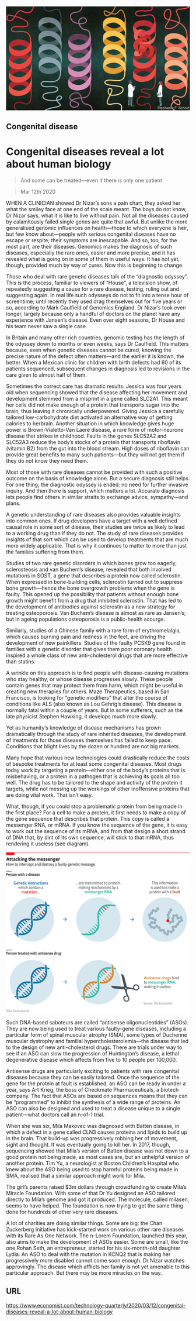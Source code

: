 ![](./images/20200314_TQD004_0.jpg)

## Congenital disease

# Congenital diseases reveal a lot about human biology

> And some can be treated—even if there is only one patient

> Mar 12th 2020

WHEN A CLINICIAN showed Dr Nizar’s sons a pain chart, they asked her what the smiley face at one end of the scale meant. The boys do not know, Dr Nizar says, what it is like to live without pain. Not all the diseases caused by calamitously failed single genes are quite that awful. But unlike the more generalised genomic influences on health—those to which everyone is heir, but few know about—people with serious congenital diseases have no escape or respite; their symptoms are inescapable. And so, too, for the most part, are their diseases. Genomics makes the diagnosis of such diseases, especially the rare ones, easier and more precise, and it has revealed what is going on in some of them in useful ways. It has not yet, though, provided much by way of cures. Now this is beginning to change.

Those who deal with rare genetic diseases talk of the “diagnostic odyssey”. This is the process, familiar to viewers of “House”, a television show, of repeatedly suggesting a cause for a rare disease, testing, ruling out and suggesting again. In real life such odysseys do not to fit into a tense hour of screentime; until recently they used drag themselves out for five years or so, according to Mark Caulfield of Genomics England. Dr Nizar’s took even longer, largely because only a handful of doctors on the planet have any experience with Jansen’s disease. Even over eight seasons, Dr House and his team never saw a single case.

In Britain and many other rich countries, genomic testing has the length of the odyssey down to months or even weeks, says Dr Caulfield. This matters because, even when genetic diseases cannot be cured, knowing the precise nature of the defect often matters—and the earlier it is known, the better. When a Mexican clinic for children with birth defects had 60 of its patients sequenced, subsequent changes in diagnosis led to revisions in the care given to almost half of them.

Sometimes the correct care has dramatic results. Jessica was four years old when sequencing showed that the disease affecting her movement and development stemmed from a misprint in a gene called SLC2A1. This meant her cells did not make enough of a protein that transports sugar into the brain, thus leaving it chronically underpowered. Giving Jessica a carefully tailored low-carbohydrate diet activated an alternative way of getting calories to herbrain. Another situation in which knowledge gives huge power is Brown-Vialetto-Van Laere disease, a rare form of motor-neurone disease that strikes in childhood. Faults in the genes SLC52A2 and SLC52A3 reduce the body’s stocks of a protein that transports riboflavin (vitamin B2) from the gut into the blood stream. High doses of riboflavin can provide great benefits to many such patients—but they will not get them if they do not know they need them.

Most of those with rare diseases cannot be provided with such a positive outcome on the basis of knowledge alone. But a secure diagnosis still helps. For one thing, the diagnostic odyssey is ended: no need for further invasive inquiry. And then there is support, which matters a lot. Accurate diagnosis lets people find others in similar straits to exchange advice, sympathy—and plans.

A genetic understanding of rare diseases also provides valuable insights into common ones. If drug developers have a target with a well defined causal role in some sort of disease, their studies are twice as likely to lead to a working drug than if they do not. The study of rare diseases provides insights of that sort which can be used to develop treatments that are much more widely applicable. That is why it continues to matter to more than just the families suffering from them.

Studies of two rare genetic disorders in which bones grow too eagerly, sclerosteosis and van Buchem’s disease, revealed that both involved mutations in SOST, a gene that describes a protein now called sclerostin. When expressed in bone-building cells, sclerostin turned out to suppress bone growth—hence the bone overgrowth problems when the gene is faulty. This opened up the possibility that patients without enough bone growth might benefit from a drug that inhibited sclerostin. That has led to the development of antibodies against sclerostin as a new strategy for treating osteoporosis. Van Buchem’s disease is almost as rare as Jansen’s; but in ageing populations osteoporosis is a public-health scourge.

Similarly, studies of a Chinese family with a rare form of erythromelalgia, which causes burning pain and redness in the feet, are driving the development of new painkillers. Studies of the faulty PCSK9 gene found in families with a genetic disorder that gives them poor coronary health inspired a whole class of new anti-cholesterol drugs that are more effective than statins.

A wrinkle on this approach is to find people with disease-causing mutations who stay healthy, or whose disease progresses slowly. These people contain genes that may protect them from harm, which might be useful in creating new therapies for others. Maze Therapeutics, based in San Francisco, is looking for “genetic modifiers” that alter the course of conditions like ALS (also known as Lou Gehrig’s disease). This disease is normally fatal within a couple of years. But in some sufferers, such as the late physicist Stephen Hawking, it develops much more slowly.

Yet as humanity’s knowledge of disease mechanisms has grown dramatically through the study of rare inherited diseases, the development of treatments for those diseases themselves has failed to keep pace. Conditions that blight lives by the dozen or hundred are not big markets.

Many hope that various new technologies could drastically reduce the costs of bespoke treatments for at least some congenital diseases. Most drugs today work by targeting a protein—either one of the body’s proteins that is misbehaving, or a protein in a pathogen that is achieving its goals all too well. The drug has to be tailored to the shape and activity of the protein it targets, while not messing up the workings of other inoffensive proteins that are doing vital work. That isn’t easy.

What, though, if you could stop a problematic protein from being made in the first place? For a cell to make a protein, it first needs to make a copy of the gene sequence that describes that protein. This copy is called a messenger RNA, or mRNA. If you know the sequence of the gene, it is easy to work out the sequence of its mRNA, and from that design a short strand of DNA that, by dint of its own sequence, will stick to that mRNA, thus rendering it useless (see diagram).



![](./images/20200314_TQC305.png)

Such DNA-based saboteurs are called “antisense oligonucleotides” (ASOs). They are now being used to treat various faulty-gene diseases, including a particular form of spinal muscular atrophy (SMA), some types of Duchenne muscular dystrophy and familial hypercholesterolemia—the disease that led to the design of new anti-cholesterol drugs. There are trials under way to see if an ASO can slow the progression of Huntington’s disease, a lethal degenerative disease which affects from five to 10 people per 100,000.

Antisense drugs are particularly exciting to patients with rare congenital diseases because they can be easily tailored. Once the sequence of the gene for the protein at fault is established, an ASO can be ready in under a year, says Art Krieg, the boss of Checkmate Pharmaceuticals, a biotech company. The fact that ASOs are based on sequences means that they can be “programmed” to inhibit the synthesis of a wide range of proteins. An ASO can also be designed and used to treat a disease unique to a single patient—what doctors call an n-of-1 trial.

When she was six, Mila Makovec was diagnosed with Batten disease, in which a defect in a gene called CLN3 causes proteins and lipids to build up in the brain. That build-up was progressively robbing her of movement, sight and thought. It was eventually going to kill her. In 2017, though, sequencing showed that Mila’s version of Batten disease was not down to a good protein not being made, as most cases are, but an unhelpful version of another protein. Tim Yu, a neurologist at Boston Children’s Hospital who knew about the ASO being used to stop harmful proteins being made in SMA, realised that a similar approach might work for Mila.

The girl’s parents raised $3m dollars through crowdfunding to create Mila’s Miracle Foundation. With some of that Dr Yu designed an ASO tailored directly to Mila’s genome and got it produced. The molecule, called milasen, seems to have helped. The foundation is now trying to get the same thing done for hundreds of other very rare diseases.

A lot of charities are doing similar things. Some are big: the Chan Zuckerberg Initiative has kick-started work on various other rare diseases with its Rare As One Network. The n-Lorem Foundation, launched this year, also aims to make the development of ASOs easier. Some are small, like the one Rohan Seth, an entrepreneur, started for his six-month-old daughter Lydia. An ASO to deal with the mutation in KCNQ2 that is making her progressively more disabled cannot come soon enough. Dr Nizar watches approvingly. The disease which afflicts her family is not yet amenable to this particular approach. But there may be more miracles on the way.

## URL

https://www.economist.com/technology-quarterly/2020/03/12/congenital-diseases-reveal-a-lot-about-human-biology

